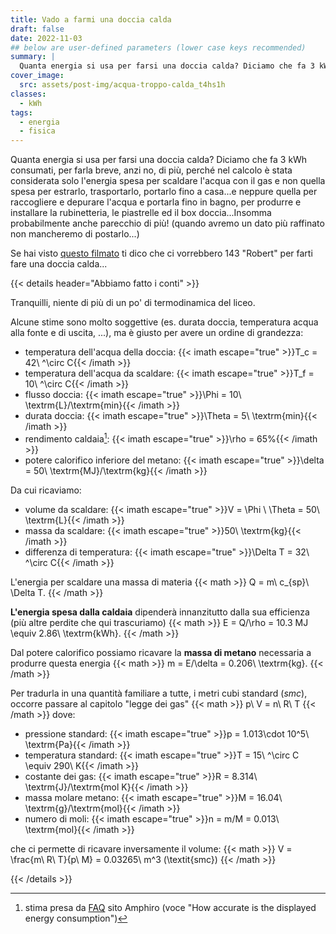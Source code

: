 ```yaml
---
title: Vado a farmi una doccia calda
draft: false
date: 2022-11-03
## below are user-defined parameters (lower case keys recommended)
summary: |
  Quanta energia si usa per farsi una doccia calda? Diciamo che fa 3 kWh consumati, per farla breve. Anzi no, di più...
cover_image:
  src: assets/post-img/acqua-troppo-calda_t4hs1h
classes:
  - kWh
tags:
  - energia
  - fisica
---
```


Quanta energia si usa per farsi una doccia calda? Diciamo che fa 3 kWh consumati, per farla breve, anzi no, di più, perché nel calcolo è stata considerata solo l'energia spesa per scaldare l'acqua con il gas e non quella spesa per estrarlo, trasportarlo, portarlo fino a casa...e neppure quella per raccogliere e depurare l'acqua e portarla fino in bagno, per produrre e installare la rubinetteria, le piastrelle ed il box doccia...Insomma probabilmente anche parecchio di più! (quando avremo un dato più raffinato non mancheremo di postarlo...)

Se hai visto [questo filmato](https://youtu.be/ZzbHGSaMjH0) ti dico che ci vorrebbero 143 "Robert" per farti fare una doccia calda...

{{< details header="Abbiamo fatto i conti" >}}

Tranquilli, niente di pi&ugrave; di un po' di termodinamica del liceo.

Alcune stime sono molto soggettive (es. durata doccia, temperatura acqua alla fonte e di uscita, ...), ma &egrave; giusto per avere un ordine di grandezza:

- temperatura dell'acqua della doccia: {{< imath escape="true" >}}T_c = 42\ ^\circ C{{< /imath >}}
- temperatura dell'acqua da scaldare: {{< imath escape="true" >}}T_f = 10\ ^\circ C{{< /imath >}}
- flusso doccia: {{< imath escape="true" >}}\Phi = 10\ \textrm{L}/\textrm{min}{{< /imath >}}
- durata doccia: {{< imath escape="true" >}}\Theta = 5\ \textrm{min}{{< /imath >}}
- rendimento caldaia[^1]: {{< imath escape="true" >}}\rho = 65\%{{< /imath >}}
- potere calorifico inferiore del metano: {{< imath escape="true" >}}\delta = 50\ \textrm{MJ}/\textrm{kg}{{< /imath >}}

Da cui ricaviamo:
- volume da scaldare: {{< imath escape="true" >}}V = \Phi \ \Theta = 50\ \textrm{L}{{< /imath >}}
- massa da scaldare: {{< imath escape="true" >}}50\ \textrm{kg}{{< /imath >}}
- differenza di temperatura: {{< imath escape="true" >}}\Delta T = 32\ ^\circ C{{< /imath >}}

L'energia per scaldare una massa di materia
{{< math >}}
Q = m\ c_{sp}\ \Delta T.
{{< /math >}}

**L'energia spesa dalla caldaia** dipender&agrave; innanzitutto dalla sua efficienza (pi&ugrave; altre perdite che qui trascuriamo)
{{< math >}}
E = Q/\rho = 10.3 MJ \equiv 2.86\ \textrm{kWh}.
{{< /math >}}

Dal potere calorifico possiamo ricavare la **massa di metano** necessaria a produrre questa energia
{{< math >}}
m = E/\delta = 0.206\ \textrm{kg}.
{{< /math >}}

Per tradurla in una quantit&agrave; familiare a tutte, i metri cubi standard (*smc*), occorre passare al capitolo "legge dei gas"
{{< math >}}
p\ V = n\ R\ T
{{< /math >}}
dove:
- pressione standard: {{< imath escape="true" >}}p = 1.013\cdot 10^5\ \textrm{Pa}{{< /imath >}}
- temperatura standard: {{< imath escape="true" >}}T = 15\ ^\circ C \equiv 290\ K{{< /imath >}}
- costante dei gas: {{< imath escape="true" >}}R = 8.314\ \textrm{J}/\textrm{mol K}{{< /imath >}}
- massa molare metano: {{< imath escape="true" >}}M = 16.04\ \textrm{g}/\textrm{mol}{{< /imath >}}
- numero di moli: {{< imath escape="true" >}}n = m/M = 0.013\ \textrm{mol}{{< /imath >}}

che ci permette di ricavare inversamente il volume:
{{< math >}}
V = \frac{m\ R\ T}{p\ M} = 0.03265\ m^3 (\textit{smc})
{{< /math >}}


[^1]: stima presa da [FAQ](https://www.amphiro.com/en/faq) sito Amphiro (voce "How accurate is the displayed energy consumption")

{{< /details >}}
<!--
  created 2022-11-03 08:14:13.881798 +0100 CET m=+0.042941335
-->